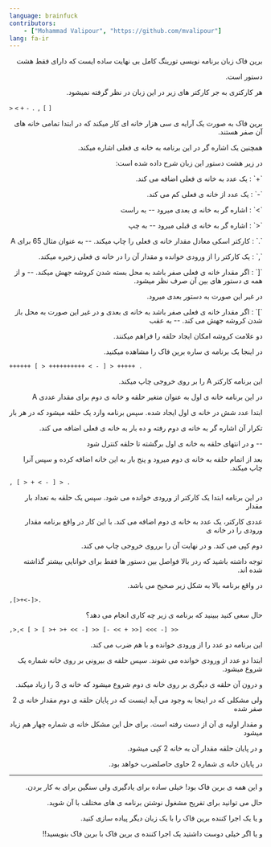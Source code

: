 ```yaml
---
language: brainfuck
contributors:
    - ["Mohammad Valipour", "https://github.com/mvalipour"]
lang: fa-ir
---
```


<p dir='rtl'>برین فاک زبان برنامه نویسی تورینگ کامل بی نهایت ساده ایست که دارای فقط هشت</p>
<p dir='rtl'>دستور است.</p>

<p dir='rtl'>هر کارکتری به جر کارکتر های زیر در این زبان در نظر گرفته نمیشود.</p>


`>` `<` `+` `-` `.` `,` `[` `]`

<p dir='rtl'>برین فاک به صورت یک آرایه ی سی هزار خانه ای کار میکند که در ابتدا تمامی خانه های آن صفر هستند.</p>
<p dir='rtl'>همچنین یک اشاره گر در این برنامه به خانه ی فعلی اشاره میکند.</p>

<p dir='rtl'>در زیر هشت دستور این زبان شرح داده شده است:</p>

<p dir='rtl'>`+` : یک عدد به خانه ی فعلی اضافه می کند.
<p dir='rtl'>`-` : یک عدد از خانه ی فعلی کم می کند.  </p>
<p dir='rtl'>`>` : اشاره گر به خانه ی بعدی میرود -- به راست</p>
<p dir='rtl'>`<` : اشاره گر به خانه ی قبلی میرود -- به چپ</p>
<p dir='rtl'>`.` : کارکتر اسکی معادل مقدار خانه ی فعلی را چاپ میکند. -- به عنوان مثال 65 برای A</p>
<p dir='rtl'>`,` : یک کارکتر را از ورودی خوانده و مقدار آن را در خانه ی فعلی زخیره میکند.</p>
<p dir='rtl'>`[` : اگر مقدار خانه ی فعلی صفر باشد به محل بسته شدن کروشه جهش میکند. -- و از همه ی دستور های بین آن صرف نظر میشود.</p>
<p dir='rtl'>در غیر این صورت به دستور بعدی میرود.</p>
<p dir='rtl'>`]` : اگر مقدار خانه ی فعلی صفر باشد به خانه ی بعدی و در غیر این صورت به محل باز شدن کروشه جهش می کند. -- به عقب</p>

<p dir='rtl'>دو علامت کروشه امکان ایجاد حلقه را فراهم میکنند.</p>

<p dir='rtl'>در اینجا یک برنامه ی ساره برین فاک را مشاهده میکنید.</p>

```
++++++ [ > ++++++++++ < - ] > +++++ .
```

<p dir='rtl'>این برنامه کارکتر A را بر روی خروجی چاپ میکند.</p>
<p dir='rtl'>در این برنامه خانه ی اول به عنوان متغیر حلقه و خانه ی دوم برای مقدار عددی A</p>
<p dir='rtl'>ابتدا عدد شش در خانه ی اول ایجاد شده. سپس  برنامه  وارد یک حلقه میشود که در هر بار </p>
<p dir='rtl'>تکرار آن اشاره گر به خانه ی دوم رفته و ده بار به خانه ی فعلی اضافه می کند.</p>
<p dir='rtl'>-- و در انتهای حلقه به خانه ی اول برگشته تا حلقه کنترل شود</p>
<p dir='rtl'>بعد از اتمام حلقه به خانه ی دوم میرود و پنج بار به این خانه اضافه کرده و سپس آنرا چاپ میکند.</p>

```
, [ > + < - ] > .
```

<p dir='rtl'>در این برنامه ابتدا یک کارکتر از ورودی خوانده می شود. سپس یک حلقه به تعداد بار مقدار</p>
<p dir='rtl'>عددی کارکتر، یک عدد به خانه ی دوم اضافه می کند. با این کار در واقع برنامه مقدار ورودی را در خانه ی </p>
<p dir='rtl'>دوم کپی می کند. و در نهایت آن را برروی خروجی چاپ می کند.</p>

<p dir='rtl'>توجه داشته باشید که ردر بالا فواصل بین دستور ها فقط برای خوانایی بیشتر گذاشته شده اند.</p>
<p dir='rtl'>در واقع برنامه بالا به شکل زیر صحیح می باشد.</p>

```
,[>+<-]>.
```

<p dir='rtl'>حال سعی کنید ببینید که برنامه ی زیر چه کاری انجام می دهد؟</p>

```
,>,< [ > [ >+ >+ << -] >> [- << + >>] <<< -] >>
```

<p dir='rtl'>این برنامه دو عدد را از ورودی خوانده و با هم ضرب می کند.</p>

<p dir='rtl'>ابتدا دو عدد از ورودی خوانده می شوند. سپس حلقه ی بیرونی بر روی خانه شماره یک شروع میشود.</p>
<p dir='rtl'>و درون آن حلقه ی دیگری بر روی خانه ی دوم شروع میشود که خانه ی 3 را زیاد میکند.</p>
<p dir='rtl'>ولی مشکلی که در اینجا به وجود می آید اینست که در پایان حلقه ی دوم مقدار خانه ی 2 صفر شده</p>
<p dir='rtl'>و مقدار اولیه ی آن از دست رفته است. برای حل این مشکل خانه ی شماره چهار هم زیاد میشود</p>
<p dir='rtl'>و در پایان حلقه مقدار آن به خانه 2 کپی میشود.</p>
<p dir='rtl'>در پایان خانه ی شماره 2  حاوی حاصلضرب خواهد بود.</p>

<hr>

<p dir='rtl'>و این همه ی برین فاک بود! خیلی ساده برای یادگیری ولی سنگین برای به کار بردن.</p>
<p dir='rtl'>حال می توانید برای تفریح مشغول نوشتن برنامه ی های مختلف با آن شوید.</p>
<p dir='rtl'>و یا یک اجرا کننده برین فاک را با یک زبان دیگر پیاده سازی کنید.</p>
<p dir='rtl'>و یا اگر خیلی دوست داشتید یک اجرا کننده ی برین فاک با برین فاک بنویسید!!</p>
